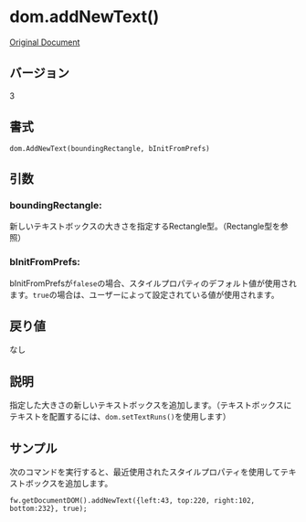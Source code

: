 # dom.addNewText()

[Original Document](http://help.adobe.com/en_US/fireworks/cs/extend/WS5b3ccc516d4fbf351e63e3d1183c94856c-7f63.html)

## バージョン

3

## 書式

```
dom.AddNewText(boundingRectangle, bInitFromPrefs)
```

## 引数

### boundingRectangle:

新しいテキストボックスの大きさを指定するRectangle型。（Rectangle型を参照）

### bInitFromPrefs:

bInitFromPrefsが```falese```の場合、スタイルプロパティのデフォルト値が使用されます。```true```の場合は、ユーザーによって設定されている値が使用されます。

## 戻り値

なし

## 説明

指定した大きさの新しいテキストボックスを追加します。（テキストボックスにテキストを配置するには、```dom.setTextRuns()```を使用します）

## サンプル

次のコマンドを実行すると、最近使用されたスタイルプロパティを使用してテキストボックスを追加します。

```
fw.getDocumentDOM().addNewText({left:43, top:220, right:102, bottom:232}, true); 
```